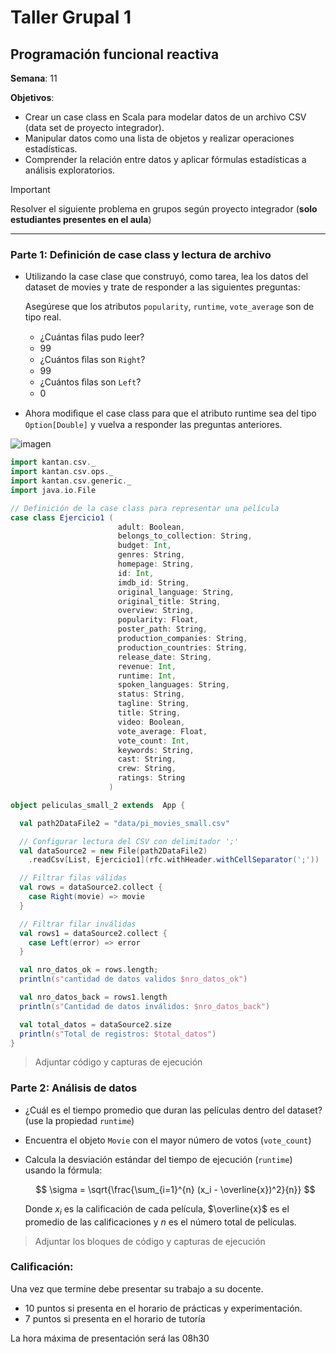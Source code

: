 # Taller Grupal  1
## Programación funcional reactiva

**Semana**: 11

**Objetivos**:

- Crear un case class en Scala para modelar datos de un archivo CSV (data set de proyecto integrador).
- Manipular datos como una lista de objetos y realizar operaciones estadísticas.
- Comprender la relación entre datos y aplicar fórmulas estadísticas a análisis exploratorios.

> [!IMPORTANT]
> Resolver el siguiente problema en grupos según proyecto integrador (**solo estudiantes presentes en el aula**)

***



### Parte 1: Definición de case class y lectura de archivo

- Utilizando la case clase que construyó, como tarea, lea los datos del dataset de movies y trate de responder a las siguientes preguntas:

  Asegúrese que los atributos `popularity`, `runtime`, `vote_average` son de tipo real.

  - ¿Cuántas ﬁlas pudo leer?
  - 99
  - ¿Cuántos ﬁlas son `Right`?
  - 99
  - ¿Cuántos ﬁlas son `Left`?
  - 0

- Ahora modiﬁque el case class para que el atributo runtime sea del tipo
`Option[Double]` y vuelva a responder las preguntas anteriores.

![imagen](https://github.com/user-attachments/assets/7870e44e-4cd1-4ade-b2b3-47d39187b66b)

```scala
import kantan.csv._
import kantan.csv.ops._
import kantan.csv.generic._
import java.io.File

// Definición de la case class para representar una película
case class Ejercicio1 (
                        adult: Boolean,
                        belongs_to_collection: String,
                        budget: Int,
                        genres: String,
                        homepage: String,
                        id: Int,
                        imdb_id: String,
                        original_language: String,
                        original_title: String,
                        overview: String,
                        popularity: Float,
                        poster_path: String,
                        production_companies: String,
                        production_countries: String,
                        release_date: String,
                        revenue: Int,
                        runtime: Int,
                        spoken_languages: String,
                        status: String,
                        tagline: String,
                        title: String,
                        video: Boolean,
                        vote_average: Float,
                        vote_count: Int,
                        keywords: String,
                        cast: String,
                        crew: String,
                        ratings: String
                      )

object peliculas_small_2 extends  App {

  val path2DataFile2 = "data/pi_movies_small.csv"

  // Configurar lectura del CSV con delimitador ';'
  val dataSource2 = new File(path2DataFile2)
    .readCsv[List, Ejercicio1](rfc.withHeader.withCellSeparator(';'))

  // Filtrar filas válidas
  val rows = dataSource2.collect {
    case Right(movie) => movie
  }

  // Filtrar filar inválidas
  val rows1 = dataSource2.collect {
    case Left(error) => error
  }

  val nro_datos_ok = rows.length;
  println(s"cantidad de datos validos $nro_datos_ok")

  val nro_datos_back = rows1.length
  println(s"Cantidad de datos inválidos: $nro_datos_back")

  val total_datos = dataSource2.size
  println(s"Total de registros: $total_datos")
}
```
> Adjuntar código y capturas de ejecución

### Parte 2: Análisis de datos

- ¿Cuál es el tiempo promedio que duran las películas dentro del dataset? (use la propiedad `runtime`)
- Encuentra el objeto `Movie` con el mayor número de votos (`vote_count`)
- Calcula la desviación estándar del tiempo de ejecución (`runtime`) usando la fórmula:

  $$
  \sigma = \sqrt{\frac{\sum_{i=1}^{n} (x_i - \overline{x})^2}{n}}
  $$

  Donde $x_i$ es la calificación de cada película, $\overline{x}$ es el promedio de las calificaciones y $n$ es el número total de películas.

> Adjuntar los bloques de código y capturas de ejecución

### Calificación:

Una vez que termine debe presentar su trabajo a su docente.

- 10 puntos si presenta en el horario de prácticas y experimentación.
- 7 puntos si presenta en el horario de tutoría

La hora máxima de presentación será las 08h30
